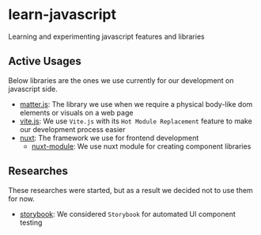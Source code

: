 # learn-javascript

Learning and experimenting javascript features and libraries

## Active Usages

Below libraries are the ones we use currently for our development on javascript
side.

- [matter.js](matter-js/README.md): The library we use when we require a
  physical body-like dom elements or visuals on a web page
- [vite.js](vite-js/README.md): We use `Vite.js` with its `Hot Module
  Replacement` feature to make our development process easier
- [nuxt](https://github.com/mouseless/learn-nuxt): The framework we use for
  frontend development
  - [nuxt-module](nuxt-module/README.md): We use nuxt module for creating 
    component libraries  

## Researches

These researches were started, but as a result we decided not to use them for
now.

- [storybook](storybook/README.md): We considered `Storybook` for automated UI
  component testing
